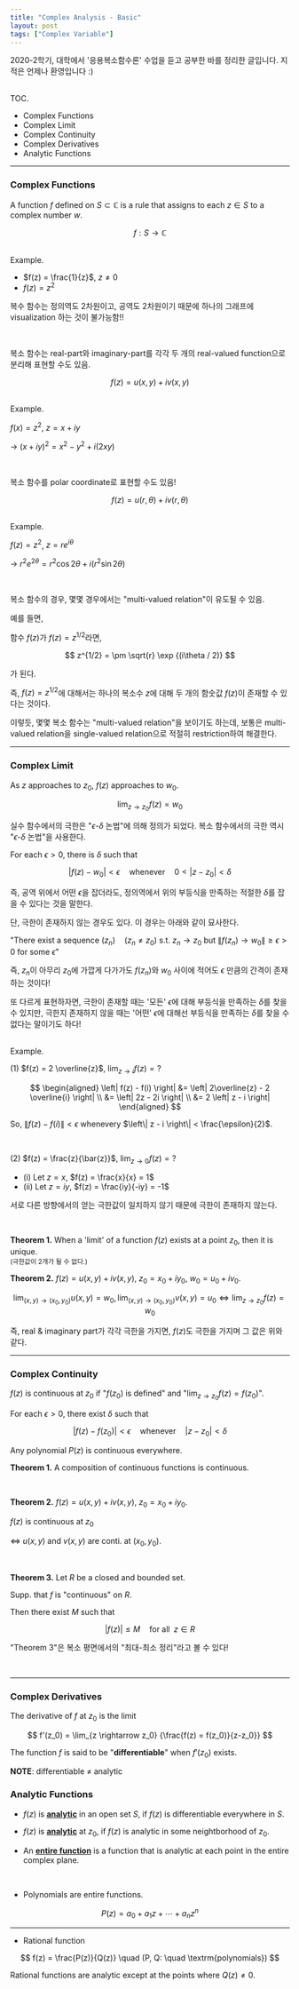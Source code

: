 ```yaml
---
title: "Complex Analysis - Basic"
layout: post
tags: ["Complex Variable"]
---
```



2020-2학기, 대학에서 '응용복소함수론' 수업을 듣고 공부한 바를 정리한 글입니다. 지적은 언제나 환영입니다 :)

<br><span class="statement-title">TOC.</span><br>

- Complex Functions
- Complex Limit
- Complex Continuity
- Complex Derivatives
- Analytic Functions

<hr>

### Complex Functions

<div class="statement" markdown="1">

A function $f$ defined on $S \subset \mathbb{C}$ is a rule that assigns to each $z \in S$ to a complex number $w$.

$$
f: S \longrightarrow \mathbb{C}
$$

</div>

<br><span class="statement-title">Example.</span><br>

- $f(z) = \frac{1}{z}$, $z \ne 0$
- $f(z) = z^2$

복수 함수는 정의역도 2차원이고, 공역도 2차원이기 때문에 하나의 그래프에 visualization 하는 것이 불가능함!!

<br>

<div class="statement" markdown="1">

복소 함수는 real-part와 imaginary-part를 각각 두 개의 real-valued function으로 분리해 표현할 수도 있음.

$$
f(z) = u(x, y) + i v(x, y)
$$

</div>

<br><span class="statement-title">Example.</span><br>

$f(x) = z^2$, $z = x + iy$

-> $(x+iy)^2 = x^2 - y^2 + i(2xy)$

<br>

<div class="statement" markdown="1">

복소 함수를 polar coordinate로 표현할 수도 있음!

$$
f(z) = u(r, \theta) + i v(r, \theta)
$$

</div>

<br><span class="statement-title">Example.</span><br>

$f(z) = z^2$, $z = r e^{i\theta}$

-> ${r^2}e^{2\theta} = r^2 \cos 2\theta + i (r^2 \sin 2\theta)$

<br>

<div class="statement" markdown="1">

복소 함수의 경우, 몇몇 경우에서는 "multi-valued relation"이 유도될 수 있음.

예를 들면,

함수 $f(z)$가 $f(z) = z^{1/2}$라면, 

$$
z^{1/2} = \pm \sqrt{r} \exp {(i\theta / 2)}
$$

가 된다.

즉, $f(z) = z^{1/2}$에 대해서는 하나의 복소수 $z$에 대해 두 개의 함숫값 $f(z)$이 존재할 수 있다는 것이다.

이렇듯, 몇몇 복소 함수는 "multi-valued relation"을 보이기도 하는데, 보통은 multi-valued relation을 single-valued relation으로 적절히 restriction하여 해결한다.

</div>

<hr>

### Complex Limit

<div class="statement" markdown="1">

As $z$ approaches to $z_0$, $f(z)$ approaches to $w_0$.

$$
\lim_{z \rightarrow z_0} {f(z)} = w_0
$$

실수 함수에서의 극한은 "$\epsilon$-$\delta$ 논법"에 의해 정의가 되었다. 복소 함수에서의 극한 역시 "$\epsilon$-$\delta$ 논법"을 사용한다.

For each $\epsilon > 0$, there is $\delta$ such that

$$
\left| f(z) - w_0 \right| < \epsilon \quad \textrm{whenever} \quad 0 < \left| z - z_0 \right| < \delta
$$

즉, 공역 위에서 어떤 $\epsilon$을 잡더라도, 정의역에서 위의 부등식을 만족하는 적절한 $\delta$를 잡을 수 있다는 것을 말한다.

</div>

<div class="statement" markdown="1">

단, 극한이 존재하지 않는 경우도 있다. 이 경우는 아래와 같이 묘사한다.

"There exist a sequence $(z_n) \quad (z_n \ne z_0)$ s.t. $z_n \rightarrow z_0$ but $\left\| f(z_n) \rightarrow w_0 \right\| \ge \epsilon > 0$ for some $\epsilon$"

즉, $z_n$이 아무리 $z_0$에 가깝게 다가가도 $f(z_n)$와 $w_0$ 사이에 적어도 $\epsilon$ 만큼의 간격이 존재하는 것이다! 

또 다르게 표현하자면, 극한이 존재할 때는 '모든' $\epsilon$에 대해 부등식을 만족하는 $\delta$를 찾을 수 있지만, 극한지 존재하지 않을 때는 '어떤' $\epsilon$에 대해선 부등식을 만족하는 $\delta$를 찾을 수 없다는 말이기도 하다!

</div>

<br><span class="statement-title">Example.</span><br>

(1) $f(z) = 2 \overline{z}$, $\lim_{z \rightarrow i} f(z) = ?$

$$
\begin{aligned}
    \left| f(z) - f(i) \right| &= \left| 2\overline{z} - 2 \overline{i} \right| \\
    &= \left| 2z - 2i \right| \\
    &= 2 \left| z - i \right|
\end{aligned}
$$

So, $\left\| f(z) - f(i) \right\| < \epsilon$ whenevery $\left\| z - i \right\| < \frac{\epsilon}{2}$.

<br>

(2) $f(z) = \frac{z}{\bar{z}}$, $\lim_{z \rightarrow 0} f(z) = ?$

- (i) Let $z = x$, $f(z) = \frac{x}{x} = 1$
- (ii) Let $z = iy$, $f(z) = \frac{iy}{-iy} = -1$

서로 다른 방향에서의 얻는 극한값이 일치하지 않기 때문에 극한이 존재하지 않는다. 

<br>

<div class="statement" markdown="1">

**Theorem 1.** When a 'limit' of a function $f(z)$ exists at a point $z_0$, then it is unique. <br>
<small>(극한값이 2개가 될 수 없다.)</small>



**Theorem 2.** $f(z) = u(x, y) + i v(x, y)$, $z_0 = x_0 + i y_0$, $w_0 = u_0 + i v_0$.

$$
\lim_{(x, y) \rightarrow (x_0, y_0)} u(x, y) = w_0, \lim_{(x, y) \rightarrow (x_0, y_0)} v(x, y) =  u_0 \iff \lim_{z \rightarrow z_0} f(z) = w_0
$$

즉, real & imaginary part가 각각 극한을 가지면, $f(z)$도 극한을 가지며 그 값은 위와 같다.

</div>

<hr>

### Complex Continuity

<div class="statement" markdown="1">

$f(z)$ is continuous at $z_0$ if "$f(z_0)$ is defined" and "$\lim_{z \rightarrow z_0} f(z) = f(z_0)$".

For each $\epsilon > 0$, there exist $\delta$ such that

$$
\left| f(z) - f(z_0) \right| < \epsilon \quad \textrm{whenever} \quad \left| z - z_0 \right| < \delta
$$

</div>

<div class="statement" markdown="1">

Any polynomial $P(z)$ is continuous everywhere.

</div>

<div class="statement" markdown="1">

**Theorem 1.** A composition of continuous functions is continuous.

<br>

**Theorem 2.** $f(z) = u(x, y) + i v(x, y)$, $z_0 = x_0 + i y_0$.

$f(z)$ is continuous at $z_0$

$\iff$ $u(x, y)$ and $v(x, y)$ are conti. at $(x_0, y_0)$.

<br>

**Theorem 3.** Let $R$ be a closed and bounded set.

Supp. that $f$ is "continuous" on $R$.

Then there exist $M$ such that

$$
\left| f(z) \right| \le M \quad \textrm{for all} \;\; z \in R
$$

"Theorem 3"은 복소 평면에서의 "최대-최소 정리"라고 볼 수 있다!

</div>

<br/>
<hr/>

### Complex Derivatives

<div class="statement" markdown="1">

The derivative of $f$ at $z_0$ is the limit

$$
f'(z_0) = \lim_{z \rightarrow z_0} {\frac{f(z) = f(z_0)}{z-z_0}}
$$

The function $f$ is said to be "**differentiable**" when $f'(z_0)$ exists.

</div>

**NOTE**: differentiable $\ne$ analytic

### Analytic Functions

<div class="statement" markdown="1">

- $f(z)$ is **<u>analytic</u>** in an open set $S$, if $f(z)$ is differentiable everywhere in $S$.

- $f(z)$ is **<u>analytic</u>** at $z_0$, if $f(z)$ is analytic in some neightborhood of $z_0$.

- An **<u>entire function</u>** is a function that is analytic at each point in the entire complex plane.

</div>

<br/>

<div class="statement" markdown="1">

* Polynomials are entire functions.

$$
P(z) = a_0 + a_1 z + \cdots + a_n z^n
$$

<hr/>

* Rational function

$$
f(z) = \frac{P(z)}{Q(z)} \quad (P, Q: \quad \textrm{polynomials})
$$

Rational functions are analytic except at the points where $Q(z) \ne 0$.

</div>

